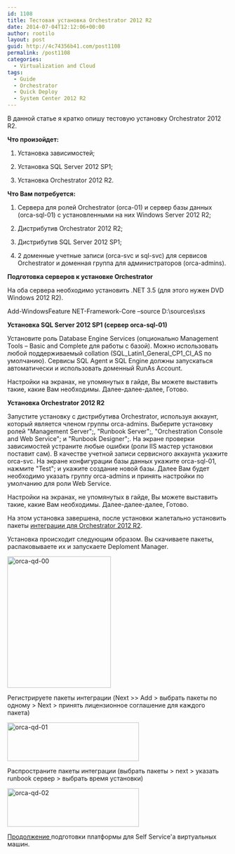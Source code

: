```yaml
---
id: 1108
title: Тестовая установка Orchestrator 2012 R2
date: 2014-07-04T12:12:06+00:00
author: rootilo
layout: post
guid: http://4c74356b41.com/post1108
permalink: /post1108
categories:
  - Virtualization and Cloud
tags:
  - Guide
  - Orchestrator
  - Quick Deploy
  - System Center 2012 R2
---
```

В данной статье я кратко опишу тестовую установку Orchestrator 2012 R2.

**Что произойдет:**
  
1. Установка зависимостей;
  
2. Установка SQL Server 2012 SP1;
  
3. Установка Orchestrator 2012 R2.

**Что Вам потребуется:**
  
1. Сервера для ролей Orchestrator (orca-01) и сервер базы данных (orca-sql-01) с установленными на них Windows Server 2012 R2;
  
2. Дистрибутив Orchestrator 2012 R2;
  
3. Дистрибутив SQL Server 2012 SP1;
  
4. 2 доменные учетные записи (orca-svc и sql-svc) для сервисов Orchestrator и доменная группа для администраторов (orca-admins).

**Подготовка серверов к установке Orchestrator**
  
На оба сервера необходимо установить .NET 3.5 (для этого нужен DVD Windows 2012 R2).
  
Add-WindowsFeature NET-Framework-Core –source D:\sources\sxs

**Установка SQL Server 2012 SP1 (сервер orca-sql-01)**
  
Установите роль Database Engine Services (опционально Management Tools – Basic and Complete для работы с базой). Можно использовать любой поддерживаемый collation (SQL\_Latin1\_General\_CP1\_CI_AS по умолчанию). Сервисы SQL Agent и SQL Engine должны запускаться автоматически и использовать доменный RunAs Account.
  
Настройки на экранах, не упомянутых в гайде, Вы можете выставить такие, какие Вам необходимы. Далее-далее-далее, Готово.

**Установка Orchestrator 2012 R2**
  
Запустите установку с дистрибутива Orchestrator, используя аккаунт, который является членом группы orca-admins. Выберите установку ролей "Management Server";, "Runbook Server";, "Orchestration Console and Web Service"; и "Runbook Designer";. На экране проверки зависимостей устраните любые ошибки (роли IIS мастер установки поставит сам). В качестве учетной записи сервисного аккаунта укажите orca-svc. На экране конфигурации базы данных укажите orca-sql-01, нажмите "Test"; и укажите создание новой базы. Далее Вам будет необходимо указать группу orca-admins и принять настройки по умолчанию для роли Web Service.
  
Настройки на экранах, не упомянутых в гайде, Вы можете выставить такие, какие Вам необходимы. Далее-далее-далее, Готово.

На этом установка завершена, после установки жалетально установить пакеты <a href="http://www.microsoft.com/en-us/download/details.aspx?id=39622" target="_blank">интеграции для Orchestrator 2012 R2</a>.
  
Установка происходит следующим образом. Вы скачиваете пакеты, распаковываете их и запускаете Deploment Manager.
  
<a href="http://4c74356b41.com/wp-content/uploads/2016/02/orca-qd-00.png" rel="attachment wp-att-5160"><img src="http://4c74356b41.com/wp-content/uploads/2016/02/orca-qd-00-236x300.png" alt="orca-qd-00" width="236" height="300" /></a>

Регистрируете пакеты интеграции (Next >> Add > выбрать пакеты по одному > Next > принять лицензионное соглашение для каждого пакета)
  
<a href="http://4c74356b41.com/wp-content/uploads/2016/02/orca-qd-01.png" rel="attachment wp-att-5163"><img src="http://4c74356b41.com/wp-content/uploads/2016/02/orca-qd-01-300x88.png" alt="orca-qd-01" width="300" height="88" /></a>

Распространите пакеты интеграции (выбрать пакеты > next > указать runbook сервер > выбрать время установки)
  
<a href="http://4c74356b41.com/wp-content/uploads/2016/02/orca-qd-02.png" rel="attachment wp-att-5167"><img src="http://4c74356b41.com/wp-content/uploads/2016/02/orca-qd-02-300x88.png" alt="orca-qd-02" width="300" height="88" /></a>

[Продолжение ](http://4c74356b41.com/post1139)подготовки платформы для Self Service'а виртуальных машин.